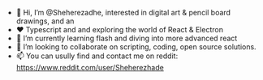 - 👋 Hi, I’m @Sheherezadhe, interested in digital art & pencil board drawings, and an
- ❤️ Typescript and and exploring the world of React & Electron
- 🌱 I’m currently learning flash and diving into more advanced react
- 💞️ I’m looking to collaborate on scripting, coding, open source solutions.
- 📫 You can usully find and contact me on reddit: https://www.reddit.com/user/Sheherezhade

<!---
Sheherezadhe/Sheherezadhe is a ✨ special ✨ repository because its `README.md` (this file) appears on your GitHub profile.
You can click the Preview link to take a look at your changes.
--->
